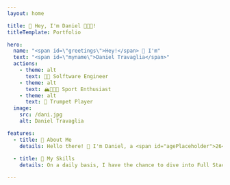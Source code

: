 ```yaml
---
layout: home

title: 👋 Hey, I'm Daniel 🧑🏻‍💻! 
titleTemplate: Portfolio

hero:
  name: "<span id=\"greetings\">Hey!</span> 👋 I'm"
  text: "<span id=\"myname\">Daniel Travaglia</span>"
  actions:
    - theme: alt
      text: 👨‍💻 Solftware Engineer
    - theme: alt
      text: 🏔️🎾🏃🏻 Sport Enthusiast
    - theme: alt
      text: 🎺 Trumpet Player
  image:
    src: /dani.jpg
    alt: Daniel Travaglia

features:
  - title: 📖 About Me
    details: Hello there! 👋 I'm Daniel, a <span id="agePlaceholder">26</span>-year-old MSc graduate in Software and Data Engineering from USI 🎓. I work as an IT Consultant at a boutique engineering firm in Mendrisio, Switzerland 🇨🇭. We specialize in helping large organizations optimize their Enterprise Content Management (ECM) workflows. <br><br>Besides work, I'm an avid reader 📚—especially into self-growth and biographies. I love staying updated with the latest trends in my areas of passion 🔍. When the sun is shining, you'll find me hiking 🥾 or swimming in the lake 🏊‍♂️. Winter seasons is all about hitting the slopes for some skiing 🎿.
    
  - title: 🎯 My Skills
    details: On a daily basis, I have the chance to dive into Full Stack Development 🖥️, ensuring that business logic is properly handled and the user experience feels great for our clients. Through my journey, I've had the pleasure of developing and maintaining customer interactions 🤝, which has pushed me out of my comfort zone and allowed me to develop relational skills—whether it's presenting, conducting demos, or understanding client needs. <br><br> I'm proficient in Full Stack Development 🌐 (with a special love for frontend development) and have recently developed an interest in Artificial Intelligence applications 🤖.

---
```


<style>
:root {
  --vp-home-hero-image-background-image: linear-gradient(
    120deg,
    rgba(255, 105, 180, 0.8) 30%,   /* Hot Pink */
    rgba(0, 191, 255, 0.8) 70%,     /* Deep Sky Blue */
    rgba(50, 205, 50, 0.8) 100%     /* Lime Green */
  );
  --vp-home-hero-image-filter: blur(18px);
  --vp-home-hero-image-border-radius: 35px;
  --gradient-first-color: #ff69b4;  /* Hot Pink */
  --gradient-second-color: #00bfff; /* Deep Sky Blue */
  --gradient-third-color: #32cd32;  /* Lime Green */
}

#myname {
  background: linear-gradient(45deg, 
      var(--gradient-first-color) 0%, 
      var(--gradient-second-color) 35%, 
      var(--gradient-third-color) 65%
    );
  -webkit-background-clip: text;
  background-clip: text;
  -webkit-text-fill-color: transparent;
  animation: gradientShift 3s ease infinite;
  background-size: 300% 300%;
  background-position: 0;
  animation-fill-mode: forwards;
}

/* Gradient shift animation for more dynamic visuals */
@keyframes gradientShift {
  0% {
    background-position: 0% 50%;
  }
  50% {
    background-position: 100% 50%;
  }
  100% {
    background-position: 0% 50%;
  }
}


@media (min-width: 640px) {
  :root {
    --vp-home-hero-image-filter: blur(56px);
  }
}

@media (min-width: 960px) {
  :root {
    --vp-home-hero-image-filter: blur(68px);
  }
}

.VPImage {
    -webkit-animation: droplet 8s ease-in-out infinite;
    animation: droplet 8s ease-in-out infinite;
    border: 3px solid var(--vp-home-hero-name-color);
}

@keyframes droplet {
    0% {
      border-radius: 50% 50% 50% 50% / 50% 50% 50% 50%; 
    }
    25% {
      border-radius: 45% 55% 55% 45% / 55% 60% 40% 45%; 
    }
    50% {
      border-radius: 40% 60% 60% 40% / 40% 60% 60% 40%; 
    }
    75% {
      border-radius: 45% 55% 55% 45% / 55% 45% 55% 45%; 
    }
    100% {
      border-radius: 50% 50% 50% 50% / 50% 50% 50% 50%; 
    }
}

@keyframes slideIn {
  0% {
    background-position: 100%;
  }
  100% {
    background-position: 20%;
  }
}

@keyframes fadeIn {
  0% {
    opacity: 0;
  }
  100% {
    opacity: 1;
  }
}

.item, .action, .vp-doc {
  /*opacity: 0;*/
  /* animation: fadeIn 1s ease-in-out; */
  animation-delay: 1s;
  animation-fill-mode: forwards; 
}

  #greetings {
    white-space: nowrap;
    overflow: hidden;
  }
</style>

<script setup>
  import { onMounted } from 'vue'

  const names = ["Hey!", "Ciao!", "Uella!", "Hallo!", "Hola!", "Salut!"];
  let currentIndex = 0;
  let charIndex = 0;
  let deleting = false;

  const typeSpeed = 150; 
  const deleteSpeed = 150;
  const delayBetween = 5000;

  function typeWriter() {
    const currentName = names[currentIndex];
    const heroNameElement = document.getElementById('greetings');

    if (!heroNameElement) {
      return;
    }

    if (deleting) {
      heroNameElement.textContent = currentName.substring(0, charIndex - 1);
      charIndex--;
      if (charIndex === 0) {
        deleting = false;
        currentIndex = (currentIndex + 1) % names.length;
        setTimeout(typeWriter, 500);
      } else {
        setTimeout(typeWriter, deleteSpeed);
      }
    } else {
      heroNameElement.textContent = currentName.substring(0, charIndex + 1);
      charIndex++;
      if (charIndex === currentName.length) {
        deleting = true;
        setTimeout(typeWriter, delayBetween);
      } else {
        setTimeout(typeWriter, typeSpeed);
      }
    }
  }

  function setAge() {
    const BDAY = "1998-07-30";
    const diff = new Date(new Date() - new Date(BDAY))
    const age = diff.getUTCFullYear() - 1970;
    agePlaceholder.textContent = age;
  }

  function shouldRunAnimation() {
    return !localStorage.getItem('hasVisited');
  }

  function setVisitedFlag() {
    localStorage.setItem('hasVisited', 'true');
  }

  function applyInitialAnimations() {
    document.querySelectorAll('.item, .action, .vp-doc').forEach(element => {
      element.style.opacity = '0';
      element.style.animation = 'fadeIn 1s ease-in-out';
      element.style.animationDelay = '1s';
      element.style.animationFillMode = 'forwards';
    });
  }


onMounted(() => {
  if (shouldRunAnimation()) {
     setVisitedFlag();
     applyInitialAnimations();
  }

  typeWriter();
  setAge();
});

</script>

<!--@include: ./parts/experience.md-->
<!-- @include: ./parts/highlighted_projects.md -->
<!-- @include: ./parts/education.md -->